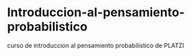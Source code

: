 # Introduccion-al-pensamiento-probabilistico
curso de introduccion al pensamiento probabilistico de PLATZI 
